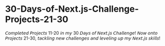 # 30-Days-of-Next.js-Challenge-Projects-21-30
𝘊𝘰𝘮𝘱𝘭𝘦𝘵𝘦𝘥 𝘗𝘳𝘰𝘫𝘦𝘤𝘵𝘴 11-20 𝘪𝘯 𝘮𝘺 30 𝘋𝘢𝘺𝘴 𝘰𝘧 𝘕𝘦𝘹𝘵.𝘫𝘴 𝘊𝘩𝘢𝘭𝘭𝘦𝘯𝘨𝘦! 𝘕𝘰𝘸 𝘰𝘯𝘵𝘰 𝘗𝘳𝘰𝘫𝘦𝘤𝘵𝘴 21-30, 𝘵𝘢𝘤𝘬𝘭𝘪𝘯𝘨 𝘯𝘦𝘸 𝘤𝘩𝘢𝘭𝘭𝘦𝘯𝘨𝘦𝘴 𝘢𝘯𝘥 𝘭𝘦𝘷𝘦𝘭𝘪𝘯𝘨 𝘶𝘱 𝘮𝘺 𝘕𝘦𝘹𝘵.𝘫𝘴 𝘴𝘬𝘪𝘭𝘭𝘴!
